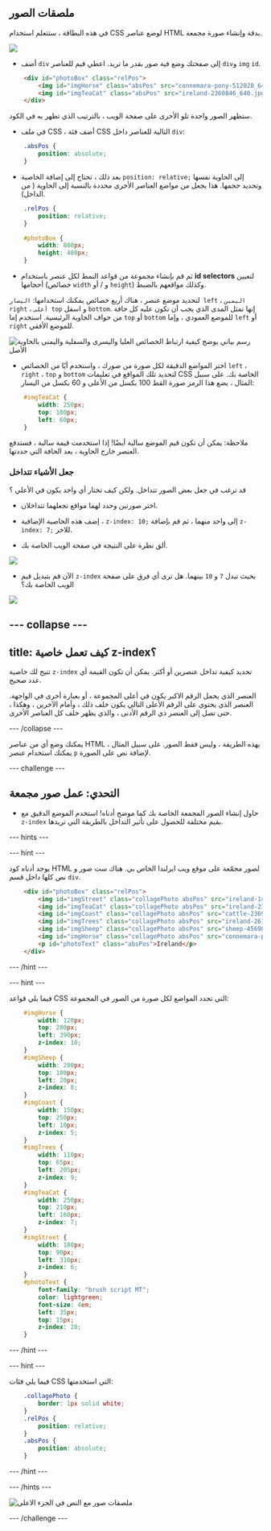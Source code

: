 ## ملصقات الصور

في هذه البطاقة ، ستتعلم استخدام CSS لوضع عناصر HTML بدقة وإنشاء صورة مجمعة.

![](images/photoCollageWithText_wide.png)

+ أضف `div` إلى صفحتك وضع فية صور بقدر ما تريد. اعطي قيم للعناصر `div`و `img` `id`.

```html
    <div id="photoBox" class="relPos">
        <img id="imgHorse" class="absPos" src="connemara-pony-512028_640.jpg" alt="Connemara pony" />
        <img id="imgTeaCat" class="absPos" src="ireland-2360846_640.jpg" alt="Even cats drink tea in Ireland!" />
    </div>
```

ستظهر الصور واحدة تلو الأخرى على صفحة الويب ، بالترتيب الذي تظهر به في الكود.

+ في ملف CSS ، أضف فئة CSS التالية للعناصر داخل `div`: 

```css
    .absPos {
        position: absolute;
    }
```

+ بعد ذلك ، تحتاج إلى إضافة الخاصية `position: relative;` إلى الحاوية نفسها وتحديد حجمها. هذا يجعل من مواضع العناصر الأخرى محددة بالنسبة إلى الحاوية ( من الداخل).

```css
    .relPos {
        position: relative;
    }

    #photoBox {
        width: 800px;
        height: 400px;
    }
```

+ ثم قم بإنشاء مجموعة من قواعد النمط لكل عنصر باستخدام **id selectors** لتعيين أحجامها (خصائص `width` و / أو `height`) وكذلك مواقعهم بالضبط.

لتحديد موضع عنصر ، هناك أربع خصائص يمكنك استخدامها: `اليسار left` ، `اليمين right` ، `أعلى top` و اسفل `bottom`. إنها تمثل المدى الذي يجب أن تكون عليه كل حافة من حواف الحاوية الرئيسية. استخدم إما `top` أو `bottom` للموضع العمودي ، وإما `left` أو `right` للموضع الأفقي.

![رسم بياني يوضح كيفية ارتباط الخصائص العليا واليسرى والسفلية واليمنى بالحاوية الأصل](images/cssPositionProperties.png)

+ اختر المواضع الدقيقة لكل صورة من صورك ، واستخدم أيًا من الخصائص `left` ، `right` ، `top` و `bottom` لتحديد تلك المواقع في تعليمات CSS الخاصة بك. على سبيل المثال ، يضع هذا الرمز صورة القط 100 بكسل من الأعلى و 60 بكسل من اليسار:

```css
    #imgTeaCat {
        width: 250px;
        top: 100px;
        left: 60px;
    }
```

ملاحظة: يمكن أن تكون قيم الموضع سالبة أيضًا! إذا استخدمت قيمة سالبة ، فستدفع العنصر خارج الحاوية ، بعد الحافة التي حددتها.

### جعل الأشياء تتداخل

قد ترغب في جعل بعض الصور تتداخل. ولكن كيف تختار أي واحد يكون في الأعلي ؟

+ اختر صورتين وحدد لهما مواقع تجعلهما تتداخلان.

+ إضف هذه الخاصية الإضافية ، `z-index: 10;` إلى واحد منهما ، ثم قم بإضافة `z-index: 7;` للاخر.

+ ألق نظرة على النتيجة في صفحة الويب الخاصة بك.

![](images/horse10Cat7.png)

+ الآن قم بتبديل قيم `z-index` بحيث تبدل `7` و `10` بينهما. هل ترى أي فرق على صفحة الويب الخاصة بك؟

![](images/horse7Cat10.png)

--- collapse ---
---
title: كيف تعمل خاصية z-index؟
---

تتيح لك خاصية `z-index` تحديد كيفية تداخل عنصرين أو أكثر. يمكن أن تكون القيمة أي عدد صحيح.

العنصر الذي يحمل الرقم الاكبر يكون في أعلى المجموعة ، أو بعبارة أخرى في الواجهة. العنصر الذي يحتوي على الرقم الأعلى التالي يكون خلف ذلك ، وأمام الآخرين ، وهكذا ، حتى تصل إلى العنصر ذي الرقم الأدنى ، والذي يظهر خلف كل العناصر الأخرى.

--- /collapse ---

يمكنك وضع أي من عناصر HTML بهذه الطريقة ، وليس فقط الصور. على سبيل المثال ، يمكنك استخدام عنصر `p` لإضافة نص على الصورة.

--- challenge ---

## التحدي: عمل صور مجمعة

+ حاول إنشاء الصور المجمعة الخاصة بك كما موضح أدناه! استخدم الموضع الدقيق مع `z-index` بقيم مختلفة للحصول على تأثير التداخل بالطريقة التي تريدها.

--- hints ---


--- hint ---

يوجد أدناه كود HTML لصور مجمّعة على موقع ويب ايرلندا الخاص بي. هناك ست صور و نص كلها داخل قسم `div`.

```html
    <div id="photoBox" class="relPos">
        <img id="imgStreet" class="collagePhoto absPos" src="ireland-1474045_640.jpg" alt="Irish town" />
        <img id="imgTeaCat" class="collagePhoto absPos" src="ireland-2360846_640.jpg" alt="Even cats drink tea in Ireland!" />
        <img id="imgCoast" class="collagePhoto absPos" src="cattle-2369463_640.jpg" alt="Cows at the coast" />
        <img id="imgTrees" class="collagePhoto absPos" src="ireland-2614852_640.jpg" alt="Tree tunnel" />
        <img id="imgSheep" class="collagePhoto absPos" src="sheep-456989_640.jpg" alt="Sheep on the road" />
        <img id="imgHorse" class="collagePhoto absPos" src="connemara-pony-512028_640.jpg" alt="Connemara pony" />
        <p id="photoText" class="absPos">Ireland</p>
    </div>
```

--- /hint ---

--- hint ---

فيما يلي قواعد CSS التي تحدد المواضع لكل صورة من الصور في المجموعة:

```css
    #imgHorse {
        width: 120px;
        top: 200px;
        left: 390px;
        z-index: 10;
    }
    #imgSheep {
        width: 200px;
        top: 100px;
        left: 20px;
        z-index: 8;
    }
    #imgCoast {
        width: 150px;
        top: 250px;
        left: 10px;
        z-index: 5;
    }
    #imgTrees {
        width: 110px;
        top: 65px;
        left: 205px;
        z-index: 9;
    }
    #imgTeaCat {
        width: 250px;
        top: 210px;
        left: 160px;
        z-index: 7;
    }
    #imgStreet {
        width: 180px;
        top: 90px;
        left: 310px;
        z-index: 6;
    }
    #photoText {
        font-family: "brush script MT";
        color: lightgreen;
        font-size: 4em;
        left: 35px;
        top: 15px;
        z-index: 20;
    }
```

--- /hint ---

--- hint ---

فيما يلي فئات CSS التي استخدمتها:

```css
    .collagePhoto {
        border: 1px solid white;
    }
    .relPos {
        position: relative;
    }
    .absPos {
        position: absolute;
    }
```

--- /hint ---

--- /hints ---

![ملصقات صور مع النص في الجزء الاعلى](images/photoCollageExample.png)

--- /challenge ---